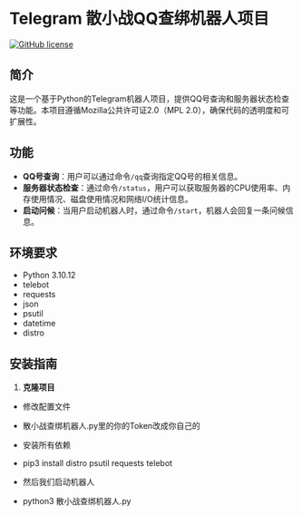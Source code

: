 # Telegram 散小战QQ查绑机器人项目

[![GitHub license](https://img.shields.io/badge/license-MPL%202.0-blue.svg)](https://github.com/yourusername/yourrepository/blob/main/LICENSE)

## 简介

这是一个基于Python的Telegram机器人项目，提供QQ号查询和服务器状态检查等功能。本项目遵循Mozilla公共许可证2.0（MPL 2.0），确保代码的透明度和可扩展性。

## 功能

- **QQ号查询**：用户可以通过命令`/qq`查询指定QQ号的相关信息。
- **服务器状态检查**：通过命令`/status`，用户可以获取服务器的CPU使用率、内存使用情况、磁盘使用情况和网络I/O统计信息。
- **启动问候**：当用户启动机器人时，通过命令`/start`，机器人会回复一条问候信息。

## 环境要求

- Python 3.10.12
- telebot
- requests
- json
- psutil
- datetime
- distro

## 安装指南

1. **克隆项目**  
- 修改配置文件
- 散小战查绑机器人.py里的你的Token改成你自己的

- 安装所有依赖
- pip3 install distro psutil requests telebot
- 然后我们启动机器人
- python3 散小战查绑机器人.py
   
